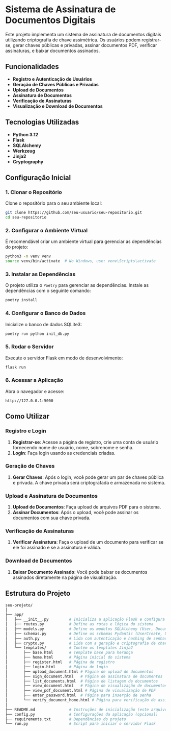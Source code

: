 # Sistema de Assinatura de Documentos Digitais

Este projeto implementa um sistema de assinatura de documentos digitais utilizando criptografia de chave assimétrica. Os usuários podem registrar-se, gerar chaves públicas e privadas, assinar documentos PDF, verificar assinaturas, e baixar documentos assinados.

## Funcionalidades

- **Registro e Autenticação de Usuários**
- **Geração de Chaves Públicas e Privadas**
- **Upload de Documentos**
- **Assinatura de Documentos**
- **Verificação de Assinaturas**
- **Visualização e Download de Documentos**

## Tecnologias Utilizadas

- **Python 3.12**
- **Flask**
- **SQLAlchemy**
- **Werkzeug**
- **Jinja2**
- **Cryptography**

## Configuração Inicial

### 1. Clonar o Repositório

Clone o repositório para o seu ambiente local:

```bash
git clone https://github.com/seu-usuario/seu-repositorio.git
cd seu-repositorio
```

### 2. Configurar o Ambiente Virtual

É recomendável criar um ambiente virtual para gerenciar as dependências do projeto:

```bash
python3 -m venv venv
source venv/bin/activate  # No Windows, use: venv\Scripts\activate
```

### 3. Instalar as Dependências

O projeto utiliza o `Poetry` para gerenciar as dependências. Instale as dependências com o seguinte comando:

```bash
poetry install
```

### 4. Configurar o Banco de Dados

Inicialize o banco de dados SQLite3:

```bash
poetry run python init_db.py
```

### 5. Rodar o Servidor

Execute o servidor Flask em modo de desenvolvimento:

```bash
flask run
```

### 6. Acessar a Aplicação

Abra o navegador e acesse:

```
http://127.0.0.1:5000
```

## Como Utilizar

### Registro e Login

1. **Registrar-se**: Acesse a página de registro, crie uma conta de usuário fornecendo nome de usuário, nome, sobrenome e senha.
2. **Login**: Faça login usando as credenciais criadas.

### Geração de Chaves

1. **Gerar Chaves**: Após o login, você pode gerar um par de chaves pública e privada. A chave privada será criptografada e armazenada no sistema.

### Upload e Assinatura de Documentos

1. **Upload de Documentos**: Faça upload de arquivos PDF para o sistema.
2. **Assinar Documentos**: Após o upload, você pode assinar os documentos com sua chave privada.

### Verificação de Assinaturas

1. **Verificar Assinatura**: Faça o upload de um documento para verificar se ele foi assinado e se a assinatura é válida.

### Download de Documentos

1. **Baixar Documento Assinado**: Você pode baixar os documentos assinados diretamente na página de visualização.

## Estrutura do Projeto

```bash
seu-projeto/
│
├── app/
│   ├── __init__.py         # Inicializa a aplicação Flask e configura o Jinja2
│   ├── routes.py           # Define as rotas e lógica do sistema
│   ├── models.py           # Define os modelos SQLAlchemy (User, Document)
│   ├── schemas.py          # Define os schemas Pydantic (UserCreate, UserLogin)
│   ├── auth.py             # Lida com autenticação e hashing de senhas
│   ├── crypto.py           # Lida com a geração e criptografia de chaves
│   └── templates/          # Contém os templates Jinja2
│       ├── base.html       # Template base para herança
│       ├── home.html       # Página inicial do sistema
│       ├── register.html   # Página de registro
│       ├── login.html      # Página de login
│       ├── upload_document.html # Página de upload de documentos
│       ├── sign_document.html   # Página de assinatura de documentos
│       ├── list_documents.html  # Página de listagem de documentos
│       ├── view_document.html   # Página de visualização de documentos
│       ├── view_pdf_document.html # Página de visualização de PDF
│       ├── enter_password.html  # Página para inserção de senha
│       └── verify_document_home.html # Página para verificação de assinatura
│
├── README.md               # Instruções de inicialização (este arquivo)
├── config.py               # Configurações da aplicação (opcional)
├── requirements.txt        # Dependências do projeto
└── run.py                  # Script para iniciar o servidor Flask
```
